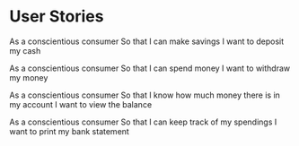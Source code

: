 # User Stories

As a conscientious consumer
So that I can make savings
I want to deposit my cash

As a conscientious consumer
So that I can spend money
I want to withdraw my money

As a conscientious consumer
So that I know how much money there is in my account
I want to view the balance  

As a conscientious consumer
So that I can keep track of my spendings
I want to print my bank statement
